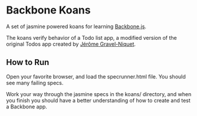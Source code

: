 # Backbone Koans

A set of jasmine powered koans for learning [Backbone.js](http://http://documentcloud.github.com/backbone).

The koans verify behavior of a Todo list app, a modified version of the original Todos app
created by [Jérôme Gravel-Niquet](http://jgn.me/).

## How to Run

Open your favorite browser, and load the specrunner.html file. You should see many failing specs.

Work your way through the jasmine specs in the koans/ directory, and when you finish you should have
a better understanding of how to create and test a Backbone app.

